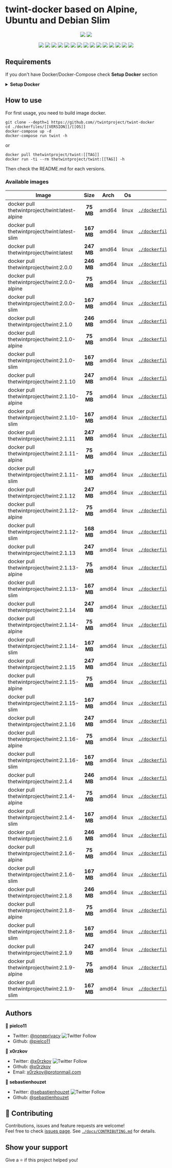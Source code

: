 # twint-docker based on Alpine, Ubuntu and Debian Slim

<p align="center">
    <a href="https://travis-ci.com//twintproject/twint-docker"><img src="https://img.shields.io/travis/com//twintproject/twint-docker.svg" /></a>
    <a href="https://cloud.drone.io//twintproject/twint-docker"><img src="https://cloud.drone.io/api/badges//twintproject/twint-docker/status.svg?ref=refs/heads/master" /></a>
</p>

<p align="center">
    <a href="https://github.com//twintproject/twint-docker" alt="github all releases"><img src="https://img.shields.io/github/downloads//twintproject/twint-docker/total.svg" /></a>
    <a href="https://github.com//twintproject/twint-docker" alt="github latest release"><img src="https://img.shields.io/github/downloads//twintproject/twint-docker/latest/total.svg" /></a>
    <a href="https://github.com//twintproject/twint-docker" alt="github tag"><img src="https://img.shields.io/github/tag//twintproject/twint-docker.svg" /></a>
    <a href="https://github.com//twintproject/twint-docker" alt="github release"><img src="https://img.shields.io/github/release//twintproject/twint-docker.svg" /></a>
    <a href="https://github.com//twintproject/twint-docker" alt="github pre release"><img src="https://img.shields.io/github/release//twintproject/twint-docker/all.svg" /></a>
    <a href="https://github.com//twintproject/twint-docker" alt="github fork"><img src="https://img.shields.io/github/forks//twintproject/twint-docker.svg?style=social&label=Fork" /></a>
    <a href="https://github.com//twintproject/twint-docker" alt="github stars"><img src="https://img.shields.io/github/stars//twintproject/twint-docker.svg?style=social&label=Star" /></a>
    <a href="https://github.com/twintproject/twint-docker" alt="github watchers"><img src="https://img.shields.io/github/watchers//twintproject/twint-docker.svg?style=social&label=Watch" /></a>
    <a href="https://github.com//twintproject/twint-docker" alt="github open issues"><img src="https://img.shields.io/github/issues//twintproject/twint-docker.svg" /></a>
    <a href="https://github.com//twintproject/twint-docker" alt="github closed issues"><img src="https://img.shields.io/github/issues-closed//twintproject/twint-docker.svg" /></a>
    <a href="https://github.com//twintproject/twint-docker" alt="github open pr"><img src="https://img.shields.io/github/issues-pr//twintproject/twint-docker.svg" /></a>
    <a href="https://github.com//twintproject/twint-docker" alt="github closed pr"><img src="https://img.shields.io/github/issues-pr-closed//twintproject/twint-docker.svg" /></a>
    <a href="https://github.com//twintproject/twint-docker" alt="github contributors"><img src="https://img.shields.io/github/contributors//twintproject/twint-docker.svg" /></a>
    <a href="https://github.com//twintproject/twint-docker" alt="github license"><img src="https://img.shields.io/github/license//twintproject/twint-docker.svg" /></a>
    <a href="https://travis-ci.com/twintproject/twint-docker" alt="travis badge"><img src="https://img.shields.io/travis//twintproject/twint-docker.svg" /></a>
</p>

## Requirements
If you don't have Docker/Docker-Compose check **Setup Docker** section

<details>
<summary><b>Setup Docker</b></summary>
<p>

## Docker
macOS: <a href="https://docs.docker.com/docker-for-mac/install/"> https://docs.docker.com/docker-for-mac/install/ </a>

linux: <a href="https://docs.docker.com/install/linux/docker-ce/ubuntu/"> https://docs.docker.com/install/linux/docker-ce/ubuntu/ </a>

## Docker Compose

linux: <a href="https://docs.docker.com/compose/install/"> https://docs.docker.com/compose/install/ </a>
</p>
</details>

## How to use

For first usage, you need to build image docker.

```shell
git clone --depth=1 https://github.com//twintproject/twint-docker
cd ./dockerfiles/[[VERSION]]/[[OS]]
docker-compose up -d
docker-compose run twint -h
```

or

```
docker pull thetwintproject/twint:[[TAG]]
docker run -ti --rm thetwintproject/twint:[[TAG]] -h
```

Then check the README.md for each versions.

### Available images
| Image   |      Size      |  Arch |  Os |  Link |
|----------|:-------------:|------|------|------|
| docker pull thetwintproject/twint:latest-alpine|**75 MB**|amd64|linux|[`./dockerfiles/latest/alpine`](https://github.com//twintproject/twint-docker/tree/master/dockerfiles/latest/alpine/)|
| docker pull thetwintproject/twint:latest-slim|**167 MB**|amd64|linux|[`./dockerfiles/latest/slim`](https://github.com//twintproject/twint-docker/tree/master/dockerfiles/latest/slim/)|
| docker pull thetwintproject/twint:latest|**247 MB**|amd64|linux|[`./dockerfiles/latest`](https://github.com//twintproject/twint-docker/tree/master/dockerfiles/latest/)|
| docker pull thetwintproject/twint:2.0.0|**246 MB**|amd64|linux|[`./dockerfiles/2.0.0`](https://github.com//twintproject/twint-docker/tree/master/dockerfiles/2.0.0/)|
| docker pull thetwintproject/twint:2.0.0-alpine|**75 MB**|amd64|linux|[`./dockerfiles/2.0.0/alpine`](https://github.com//twintproject/twint-docker/tree/master/dockerfiles/2.0.0/alpine/)|
| docker pull thetwintproject/twint:2.0.0-slim|**167 MB**|amd64|linux|[`./dockerfiles/2.0.0/slim`](https://github.com//twintproject/twint-docker/tree/master/dockerfiles/2.0.0/slim/)|
| docker pull thetwintproject/twint:2.1.0|**246 MB**|amd64|linux|[`./dockerfiles/2.1.0`](https://github.com//twintproject/twint-docker/tree/master/dockerfiles/2.1.0/)|
| docker pull thetwintproject/twint:2.1.0-alpine|**75 MB**|amd64|linux|[`./dockerfiles/2.1.0/alpine`](https://github.com//twintproject/twint-docker/tree/master/dockerfiles/2.1.0/alpine/)|
| docker pull thetwintproject/twint:2.1.0-slim|**167 MB**|amd64|linux|[`./dockerfiles/2.1.0/slim`](https://github.com//twintproject/twint-docker/tree/master/dockerfiles/2.1.0/slim/)|
| docker pull thetwintproject/twint:2.1.10|**247 MB**|amd64|linux|[`./dockerfiles/2.1.10`](https://github.com//twintproject/twint-docker/tree/master/dockerfiles/2.1.10/)|
| docker pull thetwintproject/twint:2.1.10-alpine|**75 MB**|amd64|linux|[`./dockerfiles/2.1.10/alpine`](https://github.com//twintproject/twint-docker/tree/master/dockerfiles/2.1.10/alpine/)|
| docker pull thetwintproject/twint:2.1.10-slim|**167 MB**|amd64|linux|[`./dockerfiles/2.1.10/slim`](https://github.com//twintproject/twint-docker/tree/master/dockerfiles/2.1.10/slim/)|
| docker pull thetwintproject/twint:2.1.11|**247 MB**|amd64|linux|[`./dockerfiles/2.1.11`](https://github.com//twintproject/twint-docker/tree/master/dockerfiles/2.1.11/)|
| docker pull thetwintproject/twint:2.1.11-alpine|**75 MB**|amd64|linux|[`./dockerfiles/2.1.11/alpine`](https://github.com//twintproject/twint-docker/tree/master/dockerfiles/2.1.11/alpine/)|
| docker pull thetwintproject/twint:2.1.11-slim|**167 MB**|amd64|linux|[`./dockerfiles/2.1.11/slim`](https://github.com//twintproject/twint-docker/tree/master/dockerfiles/2.1.11/slim/)|
| docker pull thetwintproject/twint:2.1.12|**247 MB**|amd64|linux|[`./dockerfiles/2.1.12`](https://github.com//twintproject/twint-docker/tree/master/dockerfiles/2.1.12/)|
| docker pull thetwintproject/twint:2.1.12-alpine|**75 MB**|amd64|linux|[`./dockerfiles/2.1.12/alpine`](https://github.com//twintproject/twint-docker/tree/master/dockerfiles/2.1.12/alpine/)|
| docker pull thetwintproject/twint:2.1.12-slim|**168 MB**|amd64|linux|[`./dockerfiles/2.1.12/slim`](https://github.com//twintproject/twint-docker/tree/master/dockerfiles/2.1.12/slim/)|
| docker pull thetwintproject/twint:2.1.13|**247 MB**|amd64|linux|[`./dockerfiles/2.1.13`](https://github.com//twintproject/twint-docker/tree/master/dockerfiles/2.1.13/)|
| docker pull thetwintproject/twint:2.1.13-alpine|**75 MB**|amd64|linux|[`./dockerfiles/2.1.13/alpine`](https://github.com//twintproject/twint-docker/tree/master/dockerfiles/2.1.13/alpine/)|
| docker pull thetwintproject/twint:2.1.13-slim|**167 MB**|amd64|linux|[`./dockerfiles/2.1.13/slim`](https://github.com//twintproject/twint-docker/tree/master/dockerfiles/2.1.13/slim/)|
| docker pull thetwintproject/twint:2.1.14|**247 MB**|amd64|linux|[`./dockerfiles/2.1.14`](https://github.com//twintproject/twint-docker/tree/master/dockerfiles/2.1.14/)|
| docker pull thetwintproject/twint:2.1.14-alpine|**75 MB**|amd64|linux|[`./dockerfiles/2.1.14/alpine`](https://github.com//twintproject/twint-docker/tree/master/dockerfiles/2.1.14/alpine/)|
| docker pull thetwintproject/twint:2.1.14-slim|**167 MB**|amd64|linux|[`./dockerfiles/2.1.14/slim`](https://github.com//twintproject/twint-docker/tree/master/dockerfiles/2.1.14/slim/)|
| docker pull thetwintproject/twint:2.1.15|**247 MB**|amd64|linux|[`./dockerfiles/2.1.15`](https://github.com//twintproject/twint-docker/tree/master/dockerfiles/2.1.15/)|
| docker pull thetwintproject/twint:2.1.15-alpine|**75 MB**|amd64|linux|[`./dockerfiles/2.1.15/alpine`](https://github.com//twintproject/twint-docker/tree/master/dockerfiles/2.1.15/alpine/)|
| docker pull thetwintproject/twint:2.1.15-slim|**167 MB**|amd64|linux|[`./dockerfiles/2.1.15/slim`](https://github.com//twintproject/twint-docker/tree/master/dockerfiles/2.1.15/slim/)|
| docker pull thetwintproject/twint:2.1.16|**247 MB**|amd64|linux|[`./dockerfiles/2.1.16`](https://github.com//twintproject/twint-docker/tree/master/dockerfiles/2.1.16/)|
| docker pull thetwintproject/twint:2.1.16-alpine|**75 MB**|amd64|linux|[`./dockerfiles/2.1.16/alpine`](https://github.com//twintproject/twint-docker/tree/master/dockerfiles/2.1.16/alpine/)|
| docker pull thetwintproject/twint:2.1.16-slim|**167 MB**|amd64|linux|[`./dockerfiles/2.1.16/slim`](https://github.com//twintproject/twint-docker/tree/master/dockerfiles/2.1.16/slim/)|
| docker pull thetwintproject/twint:2.1.4|**246 MB**|amd64|linux|[`./dockerfiles/2.1.4`](https://github.com//twintproject/twint-docker/tree/master/dockerfiles/2.1.4/)|
| docker pull thetwintproject/twint:2.1.4-alpine|**75 MB**|amd64|linux|[`./dockerfiles/2.1.4/alpine`](https://github.com//twintproject/twint-docker/tree/master/dockerfiles/2.1.4/alpine/)|
| docker pull thetwintproject/twint:2.1.4-slim|**167 MB**|amd64|linux|[`./dockerfiles/2.1.4/slim`](https://github.com//twintproject/twint-docker/tree/master/dockerfiles/2.1.4/slim/)|
| docker pull thetwintproject/twint:2.1.6|**246 MB**|amd64|linux|[`./dockerfiles/2.1.6`](https://github.com//twintproject/twint-docker/tree/master/dockerfiles/2.1.6/)|
| docker pull thetwintproject/twint:2.1.6-alpine|**75 MB**|amd64|linux|[`./dockerfiles/2.1.6/alpine`](https://github.com//twintproject/twint-docker/tree/master/dockerfiles/2.1.6/alpine/)|
| docker pull thetwintproject/twint:2.1.6-slim|**167 MB**|amd64|linux|[`./dockerfiles/2.1.6/slim`](https://github.com//twintproject/twint-docker/tree/master/dockerfiles/2.1.6/slim/)|
| docker pull thetwintproject/twint:2.1.8|**246 MB**|amd64|linux|[`./dockerfiles/2.1.8`](https://github.com//twintproject/twint-docker/tree/master/dockerfiles/2.1.8/)|
| docker pull thetwintproject/twint:2.1.8-alpine|**75 MB**|amd64|linux|[`./dockerfiles/2.1.8/alpine`](https://github.com//twintproject/twint-docker/tree/master/dockerfiles/2.1.8/alpine/)|
| docker pull thetwintproject/twint:2.1.8-slim|**167 MB**|amd64|linux|[`./dockerfiles/2.1.8/slim`](https://github.com//twintproject/twint-docker/tree/master/dockerfiles/2.1.8/slim/)|
| docker pull thetwintproject/twint:2.1.9|**247 MB**|amd64|linux|[`./dockerfiles/2.1.9`](https://github.com//twintproject/twint-docker/tree/master/dockerfiles/2.1.9/)|
| docker pull thetwintproject/twint:2.1.9-alpine|**75 MB**|amd64|linux|[`./dockerfiles/2.1.9/alpine`](https://github.com//twintproject/twint-docker/tree/master/dockerfiles/2.1.9/alpine/)|
| docker pull thetwintproject/twint:2.1.9-slim|**167 MB**|amd64|linux|[`./dockerfiles/2.1.9/slim`](https://github.com//twintproject/twint-docker/tree/master/dockerfiles/2.1.9/slim/)|


## Authors

👤 **pielco11**
* Twitter: [@noneprivacy](https://twitter.com/noneprivacy) ![Twitter Follow](https://img.shields.io/twitter/follow/noneprivacy?label=Follow&style=social)
* Github: [@pielco11](https://github.com/pielco11)


👤 **x0rzkov**
* Twitter: [@x0rzkov](https://twitter.com/x0rzkov) ![Twitter Follow](https://img.shields.io/twitter/follow/x0rzkov?label=Follow&style=social)
* Github: [@x0rzkov](https://github.com/x0rzkov)
* Email: x0rzkov@protonmail.com

👤 **sebastienhouzet**
* Twitter: [@sebastienhouzet](https://twitter.com/sebastienhouzet) ![Twitter Follow](https://img.shields.io/twitter/follow/sebastienhouzet?label=Follow&style=social)
* Github: [@sebastienhouzet](https://github.com/sebastienhouzet)



## 🤝 Contributing

Contributions, issues and feature requests are welcome!<br />Feel free to check [issues page](https://github.com//twintproject/twint-docker/issues).
See [`./docs/CONTRIBUTING.md`](https://github.com//twintproject/twint-docker/tree/master/docs/CONTRIBUTING.md) for details.

## Show your support

Give a ⭐️ if this project helped you!
